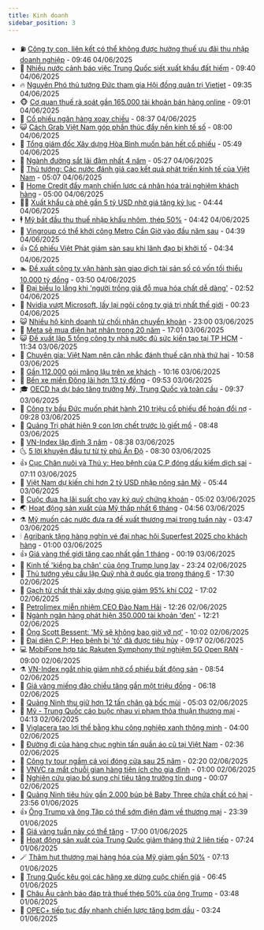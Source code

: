 ```yaml
---
title: Kinh doanh
sidebar_position: 3
---
```


<!-- vnexpress-kinh-doanh:START -->
- ⛽️ [Công ty con, liên kết có thể không được hưởng thuế ưu đãi thu nhập doanh nghiệp](https://vnexpress.net/cong-ty-con-lien-ket-co-the-khong-duoc-huong-thue-uu-dai-thu-nhap-doanh-nghiep-4894533.html) - 09:46 04/06/2025
- 🐲 [Nhiều nước cảnh báo việc Trung Quốc siết xuất khẩu đất hiếm](https://vnexpress.net/nhieu-nuoc-canh-bao-viec-trung-quoc-siet-xuat-khau-dat-hiem-4894481.html) - 09:40 04/06/2025
- 🔥 [Nguyên Phó thủ tướng Đức tham gia Hội đồng quản trị Vietjet](https://vnexpress.net/nguyen-pho-thu-tuong-duc-tham-gia-hoi-dong-quan-tri-vietjet-4894532.html) - 09:35 04/06/2025
- 🐵 [Cơ quan thuế rà soát gần 165.000 tài khoản bán hàng online](https://vnexpress.net/co-quan-thue-ra-soat-gan-165-000-tai-khoan-ban-hang-online-4894455.html) - 09:01 04/06/2025
- 🦅 [Cổ phiếu ngân hàng xoay chiều](https://vnexpress.net/co-phieu-ngan-hang-xoay-chieu-4894502.html) - 08:37 04/06/2025
- 😺 [Cách Grab Việt Nam góp phần thúc đẩy nền kinh tế số](https://vnexpress.net/cach-grab-viet-nam-gop-phan-thuc-day-nen-kinh-te-so-4892311.html) - 08:00 04/06/2025
- 🤩 [Tổng giám đốc Xây dựng Hòa Bình muốn bán hết cổ phiếu](https://vnexpress.net/tong-giam-doc-xay-dung-hoa-binh-muon-ban-het-co-phieu-4894414.html) - 05:49 04/06/2025
- 🌮 [Ngành đường sắt lãi đậm nhất 4 năm](https://vnexpress.net/nganh-duong-sat-lai-dam-nhat-4-nam-4894365.html) - 05:27 04/06/2025
- 🧰 [Thủ tướng: Các nước đánh giá cao kết quả phát triển kinh tế của Việt Nam](https://vnexpress.net/thu-tuong-cac-nuoc-danh-gia-cao-ket-qua-phat-trien-kinh-te-cua-viet-nam-4894396.html) - 05:07 04/06/2025
- 🤔 [Home Credit đẩy mạnh chiến lược cá nhân hóa trải nghiệm khách hàng](https://vnexpress.net/home-credit-day-manh-chien-luoc-ca-nhan-hoa-trai-nghiem-khach-hang-4894381.html) - 05:00 04/06/2025
- 🧑‍💻 [Xuất khẩu cà phê gần 5 tỷ USD nhờ giá tăng kỷ lục](https://vnexpress.net/xuat-khau-ca-phe-gan-5-ty-usd-nho-gia-tang-ky-luc-4894341.html) - 04:44 04/06/2025
- 🕴 [Mỹ bắt đầu thu thuế nhập khẩu nhôm, thép 50%](https://vnexpress.net/my-bat-dau-thu-thue-nhap-khau-nhom-thep-50-4894332.html) - 04:42 04/06/2025
- 🦩 [Vingroup có thể khởi công Metro Cần Giờ vào đầu năm sau](https://vnexpress.net/vingroup-co-the-khoi-cong-metro-can-gio-vao-dau-nam-sau-4894310.html) - 04:39 04/06/2025
- 👍 [Cổ phiếu Việt Phát giảm sàn sau khi lãnh đạo bị khởi tố](https://vnexpress.net/co-phieu-viet-phat-giam-san-sau-khi-lanh-dao-bi-khoi-to-4894386.html) - 04:34 04/06/2025
- 🏊 [Đề xuất công ty vận hành sàn giao dịch tài sản số có vốn tối thiểu 10.000 tỷ đồng](https://vnexpress.net/de-xuat-cong-ty-van-hanh-san-giao-dich-tai-san-so-co-von-toi-thieu-10-000-ty-dong-4894248.html) - 03:50 04/06/2025
- 🤡 [Đại biểu lo lắng khi &#39;người trồng giá đỗ mua hóa chất dễ dàng&#39;](https://vnexpress.net/dai-bieu-lo-lang-khi-nguoi-trong-gia-do-mua-hoa-chat-de-dang-4894236.html) - 02:52 04/06/2025
- 👀 [Nvidia vượt Microsoft, lấy lại ngôi công ty giá trị nhất thế giới](https://vnexpress.net/nvidia-vuot-microsoft-lay-lai-ngoi-cong-ty-gia-tri-nhat-the-gioi-4894216.html) - 00:23 04/06/2025
- 😺 [Nhiều hộ kinh doanh từ chối nhận chuyển khoản](https://vnexpress.net/nhieu-ho-kinh-doanh-tu-choi-nhan-chuyen-khoan-4894137.html) - 23:00 03/06/2025
- 🦣 [Meta sẽ mua điện hạt nhân trong 20 năm](https://vnexpress.net/meta-se-mua-dien-hat-nhan-trong-20-nam-4894157.html) - 17:01 03/06/2025
- 😺 [Đề xuất lập 5 tổng công ty nhà nước đủ sức kiến tạo tại TP HCM](https://vnexpress.net/de-xuat-lap-5-tong-cong-ty-nha-nuoc-du-suc-kien-tao-tai-tp-hcm-4894011.html) - 11:34 03/06/2025
- 💼 [Chuyên gia: Việt Nam nên cân nhắc đánh thuế căn nhà thứ hai](https://vnexpress.net/chuyen-gia-viet-nam-nen-can-nhac-danh-thue-can-nha-thu-hai-4893968.html) - 10:58 03/06/2025
- 🤗 [Gần 112.000 gói măng lậu trên xe khách](https://vnexpress.net/gan-112-000-goi-mang-lau-tren-xe-khach-4894090.html) - 10:16 03/06/2025
- 👀 [Bến xe miền Đông lãi hơn 13 tỷ đồng](https://vnexpress.net/ben-xe-mien-dong-lai-hon-13-ty-dong-4894007.html) - 09:53 03/06/2025
- 🎓 [OECD hạ dự báo tăng trưởng Mỹ, Trung Quốc và toàn cầu](https://vnexpress.net/oecd-ha-du-bao-tang-truong-my-trung-quoc-va-toan-cau-4893980.html) - 09:37 03/06/2025
- 🗽 [Công ty bầu Đức muốn phát hành 210 triệu cổ phiếu để hoán đổi nợ](https://vnexpress.net/cong-ty-bau-duc-muon-phat-hanh-210-trieu-co-phieu-de-hoan-doi-no-4894024.html) - 09:28 03/06/2025
- 🚀 [Quảng Trị phát hiện 9 con lợn chết trước lò giết mổ](https://vnexpress.net/quang-tri-phat-hien-9-con-lon-chet-truoc-lo-giet-mo-4894030.html) - 08:48 03/06/2025
- 🤗 [VN-Index lập đỉnh 3 năm](https://vnexpress.net/vn-index-lap-dinh-3-nam-4894029.html) - 08:38 03/06/2025
- 🌜 [5 lời khuyên đầu tư từ tỷ phú Ấn Độ](https://vnexpress.net/5-loi-khuyen-dau-tu-tu-ty-phu-an-do-4893802.html) - 08:30 03/06/2025
- 👍 [Cục Chăn nuôi và Thú y: Heo bệnh của C.P đóng dấu kiểm dịch sai](https://vnexpress.net/cuc-chan-nuoi-va-thu-y-heo-benh-cua-c-p-dong-dau-kiem-dich-sai-4893941.html) - 07:11 03/06/2025
- 🤖 [Việt Nam dự kiến chi hơn 2 tỷ USD nhập nông sản Mỹ](https://vnexpress.net/viet-nam-du-kien-chi-hon-2-ty-usd-nhap-nong-san-my-4893848.html) - 05:44 03/06/2025
- 🫣 [Cuộc đua hạ lãi suất cho vay ký quỹ chứng khoán](https://vnexpress.net/cuoc-dua-ha-lai-suat-cho-vay-ky-quy-chung-khoan-4892170.html) - 05:02 03/06/2025
- 🌏 [Hoạt động sản xuất của Mỹ thấp nhất 6 tháng](https://vnexpress.net/hoat-dong-san-xuat-cua-my-thap-nhat-6-thang-4893835.html) - 04:56 03/06/2025
- ⚗️ [Mỹ muốn các nước đưa ra đề xuất thương mại trong tuần này](https://vnexpress.net/my-muon-cac-nuoc-dua-ra-de-xuat-thuong-mai-trong-tuan-nay-4893784.html) - 03:47 03/06/2025
- 🕯 [Agribank tặng hàng nghìn vé đại nhạc hội Superfest 2025 cho khách hàng](https://vnexpress.net/agribank-tang-hang-nghin-ve-dai-nhac-hoi-superfest-2025-cho-khach-hang-4893718.html) - 01:00 03/06/2025
- 👍 [Giá vàng thế giới tăng cao nhất gần 1 tháng](https://vnexpress.net/gia-vang-the-gioi-tang-cao-nhat-gan-1-thang-4893698.html) - 00:19 03/06/2025
- 🤠 [Kinh tế &#39;kiềng ba chân&#39; của ông Trump lung lay](https://vnexpress.net/kinh-te-kieng-ba-chan-cua-ong-trump-lung-lay-4892236.html) - 23:24 02/06/2025
- 🌊 [Thủ tướng yêu cầu lập Quỹ nhà ở quốc gia trong tháng 6](https://vnexpress.net/thu-tuong-yeu-cau-lap-quy-nha-o-quoc-gia-trong-thang-6-4893681.html) - 17:30 02/06/2025
- 🌈 [Gạch từ chất thải xây dựng giúp giảm 95% khí CO2](https://vnexpress.net/gach-tu-chat-thai-xay-dung-giup-giam-95-khi-co2-4893404.html) - 17:02 02/06/2025
- 🥳 [Petrolimex miễn nhiệm CEO Đào Nam Hải](https://vnexpress.net/petrolimex-mien-nhiem-ceo-dao-nam-hai-4893649.html) - 12:26 02/06/2025
- 🐻 [Ngành ngân hàng phát hiện 350.000 tài khoản &#39;đen&#39;](https://vnexpress.net/ngan-hang-phat-hien-350-000-tai-khoan-den-4893573.html) - 12:21 02/06/2025
- 💫 [Ông Scott Bessent: &#39;Mỹ sẽ không bao giờ vỡ nợ&#39;](https://vnexpress.net/ong-scott-bessent-my-se-khong-bao-gio-vo-no-4893563.html) - 10:02 02/06/2025
- 🤩 [Đại diện C.P: Heo bệnh bị &#39;tố&#39; đã được tiêu hủy](https://vnexpress.net/dai-dien-c-p-heo-benh-bi-to-da-duoc-tieu-huy-4893468.html) - 09:17 02/06/2025
- 💻 [MobiFone hợp tác Rakuten Symphony thử nghiệm 5G Open RAN](https://vnexpress.net/mobifone-hop-tac-rakuten-symphony-thu-nghiem-5g-open-ran-4893482.html) - 09:00 02/06/2025
- ⚗️ [VN-Index ngắt nhịp giảm nhờ cổ phiếu bất động sản](https://vnexpress.net/vn-index-ngat-nhip-giam-nho-co-phieu-bat-dong-san-4893538.html) - 08:54 02/06/2025
- 🌈 [Giá vàng miếng đảo chiều tăng gần một triệu đồng](https://vnexpress.net/vang-mieng-giam-ve-117-trieu-dong-4893419.html) - 06:18 02/06/2025
- 🌝 [Quảng Ninh thu giữ hơn 12 tấn chân gà bốc mùi](https://vnexpress.net/quang-ninh-thu-giu-hon-12-tan-chan-ga-boc-mui-4893354.html) - 05:03 02/06/2025
- 🥸 [Mỹ - Trung Quốc cáo buộc nhau vi phạm thỏa thuận thương mại](https://vnexpress.net/my-trung-quoc-cao-buoc-nhau-vi-pham-thoa-thuan-thuong-mai-4893310.html) - 04:13 02/06/2025
- 🦆 [Viglacera tạo lợi thế bằng khu công nghiệp xanh thông minh](https://vnexpress.net/viglacera-tao-loi-the-bang-khu-cong-nghiep-xanh-thong-minh-4893088.html) - 04:00 02/06/2025
- 🌋 [Đường đi của hàng chục nghìn tấn quần áo cũ tại Việt Nam](https://vnexpress.net/duong-di-cua-hang-chuc-nghin-tan-quan-ao-cu-tai-viet-nam-4887232.html) - 02:36 02/06/2025
- 🦍 [Công ty tour ngắm cá voi đóng cửa sau 25 năm](https://vnexpress.net/cong-ty-tour-ngam-ca-voi-dong-cua-sau-25-nam-4893069.html) - 02:20 02/06/2025
- 🤔 [VNVC ra mắt chuỗi gian hàng tiện ích cho gia đình](https://vnexpress.net/vnvc-ra-mat-chuoi-gian-hang-tien-ich-cho-gia-dinh-4893179.html) - 01:00 02/06/2025
- 🧰 [Nghiên cứu giao bổ sung chỉ tiêu tăng trưởng tín dụng](https://vnexpress.net/nghien-cuu-giao-bo-sung-chi-tieu-tang-truong-tin-dung-4892947.html) - 00:07 02/06/2025
- 🌝 [Quảng Ninh tiêu hủy gần 2.000 búp bê Baby Three chứa chất có hại](https://vnexpress.net/quang-ninh-tieu-huy-gan-2-000-bup-be-baby-three-chua-chat-co-hai-4893197.html) - 23:56 01/06/2025
- 👍 [Ông Trump và ông Tập có thể sớm điện đàm về thương mại](https://vnexpress.net/ong-trump-va-ong-tap-co-the-som-dien-dam-ve-thuong-mai-4893209.html) - 23:39 01/06/2025
- 🗽 [Giá vàng tuần này có thể tăng](https://vnexpress.net/gia-vang-tuan-toi-co-the-tang-4893131.html) - 17:00 01/06/2025
- 🐎 [Hoạt động sản xuất của Trung Quốc giảm tháng thứ 2 liên tiếp](https://vnexpress.net/hoat-dong-san-xuat-cua-trung-quoc-giam-thang-thu-2-lien-tiep-4893009.html) - 07:24 01/06/2025
- 🪄 [Thâm hụt thương mại hàng hóa của Mỹ giảm gần 50%](https://vnexpress.net/tham-hut-thuong-mai-hang-hoa-cua-my-giam-gan-50-4893022.html) - 07:13 01/06/2025
- 🎊 [Trung Quốc kêu gọi các hãng xe dừng cuộc chiến giá](https://vnexpress.net/trung-quoc-keu-goi-cac-hang-xe-dung-cuoc-chien-gia-4893023.html) - 06:45 01/06/2025
- 🗽 [Châu Âu cảnh báo đáp trả thuế thép 50% của ông Trump](https://vnexpress.net/chau-au-canh-bao-dap-tra-thue-thep-50-cua-ong-trump-4892975.html) - 03:48 01/06/2025
- 🦩 [OPEC+ tiếp tục đẩy nhanh chiến lược tăng bơm dầu](https://vnexpress.net/opec-tiep-tuc-day-nhanh-chien-luoc-tang-bom-dau-4893008.html) - 03:24 01/06/2025<!-- vnexpress-kinh-doanh:END -->
